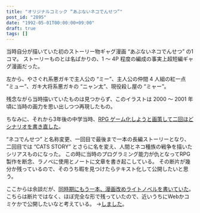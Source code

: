```yaml
---
title: "オリジナルコミック “あぶないネコでんせつ”"
post_id: "2895"
date: "1992-05-01T00:00:00+09:00"
draft: true
tags: []
---
```



当時自分が描いていた初のストーリー物ギャグ漫画 “あぶないネコでんせつ” の1コマ。
ストーリーものとは名ばかりの、1 ～ 4P 程度の編成の事実上超短編ギャグ漫画だった。

左から、やさぐれ系悪ガキで主人公の “ミー”、主人公の仲間 4 人組の紅一点 “ミュー”、ガキ大将系悪ガキの “ニャン太”、現役殺し屋の “ミャー”。

残念ながら当時描いていたものは見つからず、このイラストは 2000 ～ 2001 年頃に当時の画力を思い出しつつ再現したもの。

ちなみに、それから3年後の中学当時、[RPG ゲーム化しようと画策して二回ほどシナリオを書き直した](https://danmaq.com/tag/cats-story)。

“ネコでんせつ” と名称変更、一回目で最後まで一本の長編ストーリーとなり、二回目では “CATS STORY” とさらに名を変え、人間とネコ種族の戦争を描いたシリアスものになった。
この時に当時のプログラミング能力が仇となってRPG製作を断念、ラノベに使用とノートに文章を書き起こしている。
その断片が幾分か残っているので、そのうち暇を見つけたらテキスト化して公開したいと思う。

ここからは余談だが、[同時期にもう一本、漫画改めライトノベルを書いていた](https://danmaq.com/tag/evil-magic)。
こちらは断片ではなく、ほぼ完全な形で残っていたので、近いうちにWebかコミケかで公開したいなと考えている。
→[しました](https://danmaq.com/evilmagic)。
